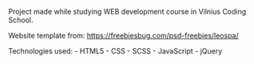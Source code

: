 Project made while studying WEB development course in Vilnius Coding School.

Website template from: 
https://freebiesbug.com/psd-freebies/leospa/


Technologies used:
    - HTML5
    - CSS
    - SCSS
    - JavaScript
    - jQuery